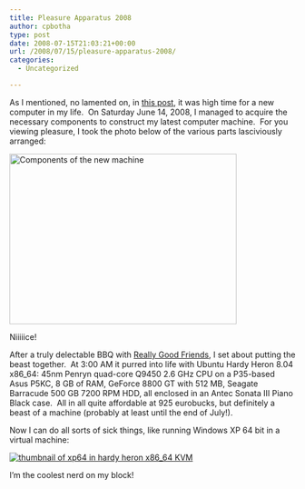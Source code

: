 ```yaml
---
title: Pleasure Apparatus 2008
author: cpbotha
type: post
date: 2008-07-15T21:03:21+00:00
url: /2008/07/15/pleasure-apparatus-2008/
categories:
  - Uncategorized

---
```

As I mentioned, no lamented on, in [this post][1], it was high time for a new computer in my life.  On Saturday June 14, 2008, I managed to acquire the necessary components to construct my latest computer machine.  For you viewing pleasure, I took the photo below of the various parts lasciviously arranged:

[<img src="http://lh3.ggpht.com/cpbotha/SF0ivLJNzFI/AAAAAAAAC7k/d_gsNZKQfYU/s400/IMG_3724.JPG" alt="Components of the new machine" width="400" height="300" />][2]

Niiiiice!

After a truly delectable BBQ with [Really Good Friends][3], I set about putting the beast together.  At 3:00 AM it purred into life with Ubuntu Hardy Heron 8.04 x86_64: 45nm Penryn quad-core Q9450 2.6 GHz CPU on a P35-based Asus P5KC, 8 GB of RAM, GeForce 8800 GT with 512 MB, Seagate Barracude 500 GB 7200 RPM HDD, all enclosed in an Antec Sonata III Piano Black case.  All in all quite affordable at 925 eurobucks, but definitely a beast of a machine (probably at least until the end of July!).

Now I can do all sorts of sick things, like running Windows XP 64 bit in a virtual machine:

[<img class="alignnone" src="http://lh5.ggpht.com/cpbotha/SF0jZiatG7I/AAAAAAAAC70/bGO7JFxBJkM/s400/xp64_on_hardy64_kvm.png" alt="thumbnail of xp64 in hardy heron x86_64 KVM" />][4]

I&#8217;m the coolest nerd on my block!

 [1]: http://cpbotha.net/2008/01/08/lust/ "Posting detailing my lust for a new computer"
 [2]: http://picasaweb.google.com/cpbotha/Misc/photo#5214362137405541458 "photo of new machine at picasaweb"
 [3]: http://pwdebruin.net/ "Link to Really Good Friends :)"
 [4]: http://picasaweb.google.com/cpbotha/Screenshots/photo#5214362865207417778 "screenshot op xp 64 on ubuntu 64 kvm at picasaweb"
